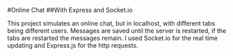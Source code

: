 #Online Chat
##With Express and Socket.io

This project simulates an online chat, but in localhost, with different tabs being different users. 
Messages are saved until the server is restarted, if the tabs are restarted the messages remain.
I used Socket.io for the real time updating and Express.js for the http requests.